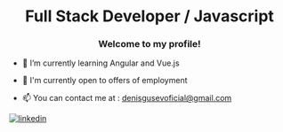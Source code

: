 # <div align="center">Full Stack Developer / Javascript</div>

### <div align="center">Welcome to my profile!</div>

- 🌱 I’m currently learning Angular and Vue.js

- 💼 I'm currently open to offers of employment

- 📫 You can contact me at : denisgusevoficial@gmail.com

<a href="https://www.linkedin.com/in/denis-gusev-0724a3210/" target="_blank">
<img src=https://img.shields.io/badge/linkedin-%231E77B5.svg?&style=for-the-badge&logo=linkedin&logoColor=white alt=linkedin style="margin-bottom: 5px;" />
</a>


<!--
**Nullim/Nullim** is a ✨ _special_ ✨ repository because its `README.md` (this file) appears on your GitHub profile.

Here are some ideas to get you started:

- 🔭 I’m currently working on ...
- 🌱 I’m currently learning ...
- 👯 I’m looking to collaborate on ...
- 🤔 I’m looking for help with ...
- 💬 Ask me about ...
- 📫 How to reach me: ...
- 😄 Pronouns: ...
- ⚡ Fun fact: ...
-->
